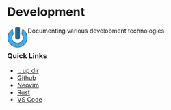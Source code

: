 Development
====================================================================================================
<img align="left" width="48" height="48" src="../../art/logo_256x256.png">
Documenting various development technologies
<br><br>

### Quick Links
* [.. up dir](..)
* [Github](github)
* [Neovim](neovim)
* [Rust](rust)
* [VS Code](vscode)
